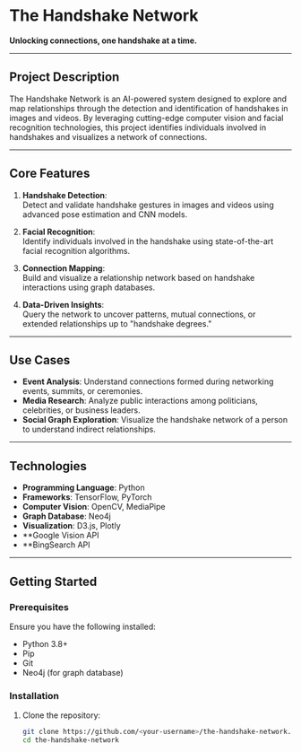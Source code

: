 # The Handshake Network  
**Unlocking connections, one handshake at a time.**

---

## **Project Description**  
The Handshake Network is an AI-powered system designed to explore and map relationships through the detection and identification of handshakes in images and videos. By leveraging cutting-edge computer vision and facial recognition technologies, this project identifies individuals involved in handshakes and visualizes a network of connections.

---

## **Core Features**
1. **Handshake Detection**:  
   Detect and validate handshake gestures in images and videos using advanced pose estimation and CNN models.
   
2. **Facial Recognition**:  
   Identify individuals involved in the handshake using state-of-the-art facial recognition algorithms.

3. **Connection Mapping**:  
   Build and visualize a relationship network based on handshake interactions using graph databases.

4. **Data-Driven Insights**:  
   Query the network to uncover patterns, mutual connections, or extended relationships up to "handshake degrees."

---

## **Use Cases**
- **Event Analysis**: Understand connections formed during networking events, summits, or ceremonies.
- **Media Research**: Analyze public interactions among politicians, celebrities, or business leaders.
- **Social Graph Exploration**: Visualize the handshake network of a person to understand indirect relationships.

---

## **Technologies**
- **Programming Language**: Python  
- **Frameworks**: TensorFlow, PyTorch  
- **Computer Vision**: OpenCV, MediaPipe  
- **Graph Database**: Neo4j  
- **Visualization**: D3.js, Plotly
- **Google Vision API
- **BingSearch API

---

## **Getting Started**
### **Prerequisites**
Ensure you have the following installed:
- Python 3.8+
- Pip
- Git
- Neo4j (for graph database)

### **Installation**
1. Clone the repository:
   ```bash
   git clone https://github.com/<your-username>/the-handshake-network.git
   cd the-handshake-network

